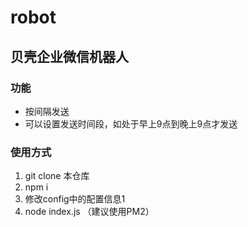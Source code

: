 # robot

## 贝壳企业微信机器人

### 功能
* 按间隔发送
* 可以设置发送时间段，如处于早上9点到晚上9点才发送

### 使用方式

1. git clone 本仓库
2. npm i
3. 修改config中的配置信息1
4. node index.js （建议使用PM2）
